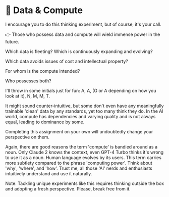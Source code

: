 # 💎 Data & Compute

I encourage you to do this thinking experiment, but of course, it's your call.

👉 Those who possess data and compute will wield immense power in the future.

Which data is fleeting? Which is continuously expanding and evolving?

Which data avoids issues of cost and intellectual property?

For whom is the compute intended?

Who possesses both?

I'll throw in some initials just for fun: A, A, (G or A depending on how you look at it), N, M, M, T.

It might sound counter-intuitive, but some don't even have any meaningfully trainable 'clean' data by any standards, yet too many think they do. In the AI world, compute has dependencies and varying quality and is not always equal, leading to dominance by some.

Completing this assignment on your own will undoubtedly change your perspective on them.

Again, there are good reasons the term 'compute' is bandied around as a noun. Only Claude 2 knows the context, even GPT-4 Turbo thinks it's wrong to use it as a noun. Human language evolves by its users. This term carries more subtlety compared to the phrase 'computing power'. Think about 'why', 'where', and 'how'. Trust me, all those 'AI' nerds and enthusiasts intuitively understand and use it naturally.

Note: Tackling unique experiments like this requires thinking outside the box and adopting a fresh perspective. Please, break free from it.
